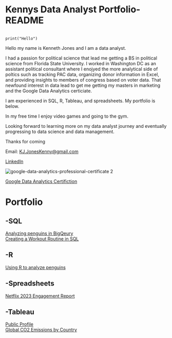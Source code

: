 # Kennys Data Analyst Portfolio-README



```{r}

print("Hello")

```


Hello my name is Kenneth Jones and I am a data analyst.

I had a passion for political science that lead me getting a BS in political science from Florida State University. I worked in Washington DC as an assistant political consultant where I enojyed the more analytical side of poltics such as tracking PAC data, organizing donor information in Excel, and providing insights to members of congress based on voter data. That newfound interest in data lead  to get me getting my masters in marketing and the Google Data Analytics certiciate.

I am experienced in SQL, R, Tableau, and spreadsheets. My portfolio is below.

In my free time I enjoy video games and going to the gym.

Looking forward to learning more on my data analyst journey and eventually progressing to data science and data management.

Thanks for coming

Email: KJ.JonesKenny@gmail.com
  
[LinkedIn](https://www.linkedin.com/in/kenneth-jones-31a228266/)


![google-data-analytics-professional-certificate 2](https://github.com/user-attachments/assets/908b761e-a714-443c-ad5d-e4e3a0f44269)

[Google Data Analytics Certifiction](https://www.credly.com/badges/02013599-ad78-48b8-9239-8e4eb963f785/public_url)

# Portfolio

## -SQL

[Analyzing penguins in BigQeury](penguinsportfolio.sql)  
[Creating a Workout Routine in SQL](workoutportfolio.sql)

## -R

[Using R  to analyze penguins](palmerpdf.pdf)

## -Spreadsheets

[Netflix 2023 Engagement Report](https://docs.google.com/spreadsheets/d/1a5SsFNRZbNay5p-kdD_tj8Vta2ch-a3-uyATaDmyxdU/edit?usp=sharing)

## -Tableau

[Public Profile](https://public.tableau.com/app/profile/kenneth.jones4649/vizzes)  
[Global CO2 Emissions by Country](https://public.tableau.com/views/GlobalCO2emissions_17248556762510/Sheet1?:language=en-US&:sid=&:redirect=auth&:display_count=n&:origin=viz_share_link)
